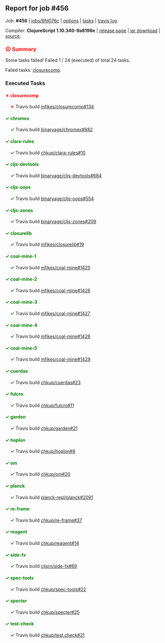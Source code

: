 ## Report for job #456

Job: **#456** | [jobs/9fd076c](https://github.com/cljs-oss/canary/commit/9fd076c2636d1e3257e5b02de3ac0a7a5816920a) | [options](options.edn) | [tasks](tasks.edn) | [travis log](https://travis-ci.org/cljs-oss/canary/builds/398104472).

Compiler: **ClojureScript 1.10.340-9a8196e** | [release page](https://github.com/cljs-oss/canary/releases/tag/r1.10.340-9a8196e) | [jar download](https://github.com/cljs-oss/canary/releases/download/r1.10.340-9a8196e/clojurescript-1.10.340-9a8196e.jar) | [source](https://github.com/clojure/clojurescript/commit/9a8196ebfe4265feda88a06de84affb9df469012).

### <b style='color:red'>☹ Summary</b>

Some tasks failed! Failed 1 / 24 (executed) of total 24 tasks.

Failed tasks: [closurecomp](#-closurecomp).

### Executed Tasks

#### <b style='color:red'>&#x2717; closurecomp</b>
&nbsp;&nbsp;&nbsp;&nbsp;<b style='color:red'>&#x2717;</b> Travis build [mfikes/closurecomp#134](https://travis-ci.org/mfikes/closurecomp/builds/398105473)<br>

#### <b style='color:green'>&#x2713; chromex</b>
&nbsp;&nbsp;&nbsp;&nbsp;<b style='color:green'>&#x2713;</b> Travis build [binaryage/chromex#882](https://travis-ci.org/binaryage/chromex/builds/398105450)<br>

#### <b style='color:green'>&#x2713; clara-rules</b>
&nbsp;&nbsp;&nbsp;&nbsp;<b style='color:green'>&#x2713;</b> Travis build [chkup/clara-rules#10](https://travis-ci.org/chkup/clara-rules/builds/398105452)<br>

#### <b style='color:green'>&#x2713; cljs-devtools</b>
&nbsp;&nbsp;&nbsp;&nbsp;<b style='color:green'>&#x2713;</b> Travis build [binaryage/cljs-devtools#684](https://travis-ci.org/binaryage/cljs-devtools/builds/398105454)<br>

#### <b style='color:green'>&#x2713; cljs-oops</b>
&nbsp;&nbsp;&nbsp;&nbsp;<b style='color:green'>&#x2713;</b> Travis build [binaryage/cljs-oops#554](https://travis-ci.org/binaryage/cljs-oops/builds/398105466)<br>

#### <b style='color:green'>&#x2713; cljs-zones</b>
&nbsp;&nbsp;&nbsp;&nbsp;<b style='color:green'>&#x2713;</b> Travis build [binaryage/cljs-zones#209](https://travis-ci.org/binaryage/cljs-zones/builds/398105468)<br>

#### <b style='color:green'>&#x2713; closurelib</b>
&nbsp;&nbsp;&nbsp;&nbsp;<b style='color:green'>&#x2713;</b> Travis build [mfikes/closurelib#19](https://travis-ci.org/mfikes/closurelib/builds/398105478)<br>

#### <b style='color:green'>&#x2713; coal-mine-1</b>
&nbsp;&nbsp;&nbsp;&nbsp;<b style='color:green'>&#x2713;</b> Travis build [mfikes/coal-mine#1425](https://travis-ci.org/mfikes/coal-mine/builds/398105484)<br>

#### <b style='color:green'>&#x2713; coal-mine-2</b>
&nbsp;&nbsp;&nbsp;&nbsp;<b style='color:green'>&#x2713;</b> Travis build [mfikes/coal-mine#1426](https://travis-ci.org/mfikes/coal-mine/builds/398105492)<br>

#### <b style='color:green'>&#x2713; coal-mine-3</b>
&nbsp;&nbsp;&nbsp;&nbsp;<b style='color:green'>&#x2713;</b> Travis build [mfikes/coal-mine#1427](https://travis-ci.org/mfikes/coal-mine/builds/398105506)<br>

#### <b style='color:green'>&#x2713; coal-mine-4</b>
&nbsp;&nbsp;&nbsp;&nbsp;<b style='color:green'>&#x2713;</b> Travis build [mfikes/coal-mine#1428](https://travis-ci.org/mfikes/coal-mine/builds/398105508)<br>

#### <b style='color:green'>&#x2713; coal-mine-5</b>
&nbsp;&nbsp;&nbsp;&nbsp;<b style='color:green'>&#x2713;</b> Travis build [mfikes/coal-mine#1429](https://travis-ci.org/mfikes/coal-mine/builds/398105510)<br>

#### <b style='color:green'>&#x2713; cuerdas</b>
&nbsp;&nbsp;&nbsp;&nbsp;<b style='color:green'>&#x2713;</b> Travis build [chkup/cuerdas#23](https://travis-ci.org/chkup/cuerdas/builds/398105616)<br>

#### <b style='color:green'>&#x2713; fulcro</b>
&nbsp;&nbsp;&nbsp;&nbsp;<b style='color:green'>&#x2713;</b> Travis build [chkup/fulcro#11](https://travis-ci.org/chkup/fulcro/builds/398105521)<br>

#### <b style='color:green'>&#x2713; garden</b>
&nbsp;&nbsp;&nbsp;&nbsp;<b style='color:green'>&#x2713;</b> Travis build [chkup/garden#21](https://travis-ci.org/chkup/garden/builds/398105632)<br>

#### <b style='color:green'>&#x2713; hoplon</b>
&nbsp;&nbsp;&nbsp;&nbsp;<b style='color:green'>&#x2713;</b> Travis build [chkup/hoplon#8](https://travis-ci.org/chkup/hoplon/builds/398105527)<br>

#### <b style='color:green'>&#x2713; om</b>
&nbsp;&nbsp;&nbsp;&nbsp;<b style='color:green'>&#x2713;</b> Travis build [chkup/om#20](https://travis-ci.org/chkup/om/builds/398105669)<br>

#### <b style='color:green'>&#x2713; planck</b>
&nbsp;&nbsp;&nbsp;&nbsp;<b style='color:green'>&#x2713;</b> Travis build [planck-repl/planck#2091](https://travis-ci.org/planck-repl/planck/builds/398105654)<br>

#### <b style='color:green'>&#x2713; re-frame</b>
&nbsp;&nbsp;&nbsp;&nbsp;<b style='color:green'>&#x2713;</b> Travis build [chkup/re-frame#37](https://travis-ci.org/chkup/re-frame/builds/398105678)<br>

#### <b style='color:green'>&#x2713; reagent</b>
&nbsp;&nbsp;&nbsp;&nbsp;<b style='color:green'>&#x2713;</b> Travis build [chkup/reagent#14](https://travis-ci.org/chkup/reagent/builds/398105572)<br>

#### <b style='color:green'>&#x2713; side-fx</b>
&nbsp;&nbsp;&nbsp;&nbsp;<b style='color:green'>&#x2713;</b> Travis build [cljsrn/side-fx#69](https://travis-ci.org/cljsrn/side-fx/builds/398105604)<br>

#### <b style='color:green'>&#x2713; spec-tools</b>
&nbsp;&nbsp;&nbsp;&nbsp;<b style='color:green'>&#x2713;</b> Travis build [chkup/spec-tools#22](https://travis-ci.org/chkup/spec-tools/builds/398105578)<br>

#### <b style='color:green'>&#x2713; specter</b>
&nbsp;&nbsp;&nbsp;&nbsp;<b style='color:green'>&#x2713;</b> Travis build [chkup/specter#25](https://travis-ci.org/chkup/specter/builds/398105597)<br>

#### <b style='color:green'>&#x2713; test-check</b>
&nbsp;&nbsp;&nbsp;&nbsp;<b style='color:green'>&#x2713;</b> Travis build [chkup/test.check#21](https://travis-ci.org/chkup/test.check/builds/398105652)<br>